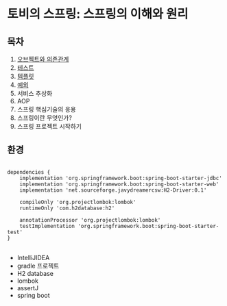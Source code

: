 토비의 스프링: 스프링의 이해와 원리
===========================

## 목차
1. [오브젝트와 의존관계](https://ripple-acorn-981.notion.site/Part-1-1-88d993e0d0a24d95aed163bb010633d2)
2. [테스트](https://ripple-acorn-981.notion.site/part-1-2-b4ee905c8ec748f280abfa051713cbb6)
3. [템플릿](https://ripple-acorn-981.notion.site/part-1-3-93a0e2f01e634c9e9eaffc894c77a2ac)
4. [예외](https://ripple-acorn-981.notion.site/part-1-4-c62a5a90b48e4a2d87a7f92dc7556a24)
5. 서비스 추상화
6. AOP
7. 스프링 핵심기술의 응용
8. 스프링이란 무엇인가?
9. 스프링 프로젝트 시작하기

## 환경

<pre>
<code>
dependencies {
    implementation 'org.springframework.boot:spring-boot-starter-jdbc'
    implementation 'org.springframework.boot:spring-boot-starter-web'
    implementation 'net.sourceforge.javydreamercsw:H2-Driver:0.1'

    compileOnly 'org.projectlombok:lombok'
    runtimeOnly 'com.h2database:h2'

    annotationProcessor 'org.projectlombok:lombok'
    testImplementation 'org.springframework.boot:spring-boot-starter-test'
}
</code>
</pre>

- IntelliJIDEA
- gradle 프로젝트
- H2 database
- lombok
- assertJ
- spring boot